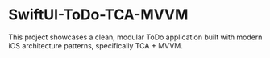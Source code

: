 # SwiftUI-ToDo-TCA-MVVM
This project showcases a clean, modular ToDo application built with modern iOS architecture patterns, specifically TCA + MVVM. 
